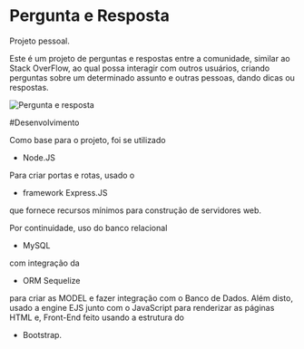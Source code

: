 # Pergunta e Resposta
Projeto pessoal.

Este é um projeto de perguntas e respostas entre a comunidade, similar ao Stack OverFlow, ao qual possa interagir com outros usuários, criando perguntas sobre um determinado assunto e outras pessoas, dando dicas ou respostas.

![Pergunta e resposta](https://github.com/ChrigorG/Pergunta-e-Resposta/assets/99369312/1699827d-da2f-46f4-b86d-d6f3ac6589cb)

#Desenvolvimento

Como base para o projeto, foi se utilizado
  - Node.JS


Para criar portas e rotas, usado o 
  - framework Express.JS
    
que fornece recursos mínimos para construção de servidores web.
  
Por continuidade, uso do banco relacional
  - MySQL
    
com integração da
  - ORM Sequelize
    
para criar as MODEL e fazer integração com o Banco de Dados.
Além disto, usado a engine EJS junto com o JavaScript para renderizar as páginas HTML e, Front-End feito usando a estrutura do

  - Bootstrap.
